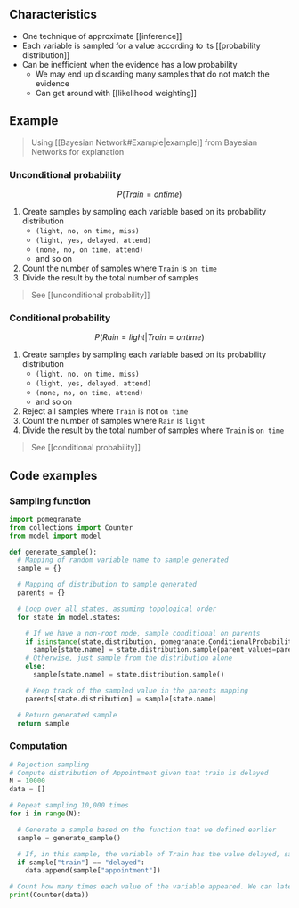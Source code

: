 ## Characteristics

- One technique of approximate [[inference]]
- Each variable is sampled for a value according to its [[probability distribution]]
- Can be inefficient when the evidence has a low probability
	- We may end up discarding many samples that do not match the evidence
	- Can get around with [[likelihood weighting]]

## Example

> Using [[Bayesian Network#Example|example]] from Bayesian Networks for explanation

### Unconditional probability

$$
P(Train=on time)
$$

1. Create samples by sampling each variable based on its probability distribution
	- `(light, no, on time, miss)`
	- `(light, yes, delayed, attend)`
	- `(none, no, on time, attend)`
	- and so on
2. Count the number of samples where `Train` is `on time`
3. Divide the result by the total number of samples

> See [[unconditional probability]]

### Conditional probability

$$
P(Rain=light|Train=ontime)
$$

1. Create samples by sampling each variable based on its probability distribution
	- `(light, no, on time, miss)`
	- `(light, yes, delayed, attend)`
	- `(none, no, on time, attend)`
	- and so on
2. Reject all samples where `Train` is not `on time`
3. Count the number of samples where `Rain` is `light`
4. Divide the result by the total number of samples where `Train` is `on time`

> See [[conditional probability]]

## Code examples

### Sampling function

```python
import pomegranate
from collections import Counter
from model import model

def generate_sample():
  # Mapping of random variable name to sample generated
  sample = {}

  # Mapping of distribution to sample generated
  parents = {}

  # Loop over all states, assuming topological order
  for state in model.states:

    # If we have a non-root node, sample conditional on parents
    if isinstance(state.distribution, pomegranate.ConditionalProbabilityTable):
      sample[state.name] = state.distribution.sample(parent_values=parents)
    # Otherwise, just sample from the distribution alone
    else:
      sample[state.name] = state.distribution.sample()

    # Keep track of the sampled value in the parents mapping
    parents[state.distribution] = sample[state.name]

  # Return generated sample
  return sample
```

### Computation

```python
# Rejection sampling
# Compute distribution of Appointment given that train is delayed
N = 10000
data = []

# Repeat sampling 10,000 times
for i in range(N):

  # Generate a sample based on the function that we defined earlier
  sample = generate_sample()

  # If, in this sample, the variable of Train has the value delayed, save the sample. Since we are interested interested in the probability distribution of Appointment given that the train is delayed, we discard the sampled where the train was on time.
  if sample["train"] == "delayed":
    data.append(sample["appointment"])

# Count how many times each value of the variable appeared. We can later normalize by dividing the results by the total number of saved samples to get the approximate probabilities of the variable that add up to 1.
print(Counter(data))
```
